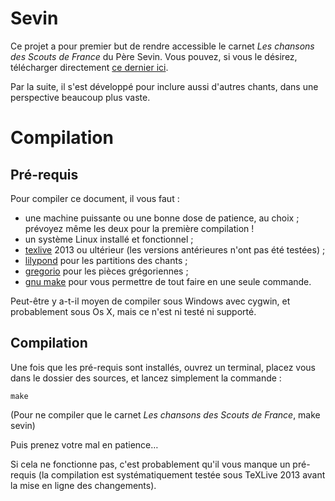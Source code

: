 Sevin
=====

Ce projet a pour premier but de rendre accessible le carnet
*Les chansons des Scouts de France* du Père Sevin.
Vous pouvez, si vous le désirez, télécharger directement [ce dernier ici](https://raw.githubusercontent.com/jperon/sevin/master/Sevin.pdf).

Par la suite, il s'est développé pour inclure aussi d'autres chants, dans une perspective beaucoup plus vaste.


Compilation
===========

Pré-requis
----------

Pour compiler ce document, il vous faut :

- une machine puissante ou une bonne dose de patience, au choix ; prévoyez même les deux pour la première compilation !
- un système Linux installé et fonctionnel ;
- [texlive](http://www.tug.org/texlive) 2013 ou ultérieur (les versions antérieures n'ont pas été testées) ;
- [lilypond](http://www.lilypond.org) pour les partitions des chants ;
- [gregorio](http://home.gna.org/gregorio) pour les pièces grégoriennes ;
- [gnu make](http://www.gnu.org/software/make) pour vous permettre de tout faire en une seule commande.

Peut-être y a-t-il moyen de compiler sous Windows avec cygwin, et probablement sous Os X, mais ce n'est ni testé ni supporté.

Compilation
-----------

Une fois que les pré-requis sont installés, ouvrez un terminal, placez vous dans le dossier des sources, et lancez simplement la commande :

    make

(Pour ne compiler que le carnet *Les chansons des Scouts de France*, make sevin)

Puis prenez votre mal en patience…

Si cela ne fonctionne pas, c'est probablement qu'il vous manque un pré-requis (la compilation est systématiquement testée sous TeXLive 2013 avant la mise en ligne des changements).
